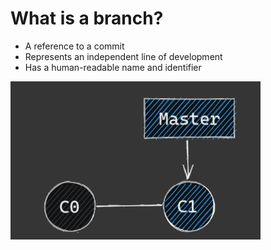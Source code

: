 # What is a branch?

* A reference to a commit
* Represents an independent line of development
* Has a human-readable name and identifier

![](img/branch.png)


